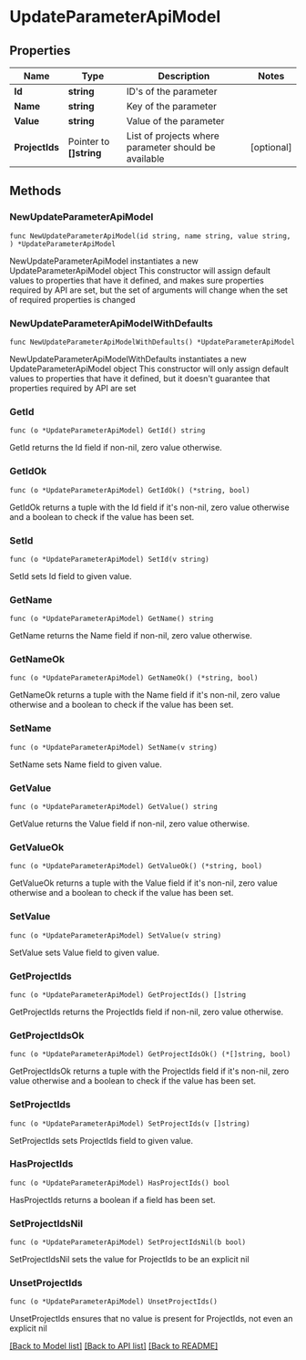 # UpdateParameterApiModel

## Properties

Name | Type | Description | Notes
------------ | ------------- | ------------- | -------------
**Id** | **string** | ID&#39;s of the parameter | 
**Name** | **string** | Key of the parameter | 
**Value** | **string** | Value of the parameter | 
**ProjectIds** | Pointer to **[]string** | List of projects where parameter should be available | [optional] 

## Methods

### NewUpdateParameterApiModel

`func NewUpdateParameterApiModel(id string, name string, value string, ) *UpdateParameterApiModel`

NewUpdateParameterApiModel instantiates a new UpdateParameterApiModel object
This constructor will assign default values to properties that have it defined,
and makes sure properties required by API are set, but the set of arguments
will change when the set of required properties is changed

### NewUpdateParameterApiModelWithDefaults

`func NewUpdateParameterApiModelWithDefaults() *UpdateParameterApiModel`

NewUpdateParameterApiModelWithDefaults instantiates a new UpdateParameterApiModel object
This constructor will only assign default values to properties that have it defined,
but it doesn't guarantee that properties required by API are set

### GetId

`func (o *UpdateParameterApiModel) GetId() string`

GetId returns the Id field if non-nil, zero value otherwise.

### GetIdOk

`func (o *UpdateParameterApiModel) GetIdOk() (*string, bool)`

GetIdOk returns a tuple with the Id field if it's non-nil, zero value otherwise
and a boolean to check if the value has been set.

### SetId

`func (o *UpdateParameterApiModel) SetId(v string)`

SetId sets Id field to given value.


### GetName

`func (o *UpdateParameterApiModel) GetName() string`

GetName returns the Name field if non-nil, zero value otherwise.

### GetNameOk

`func (o *UpdateParameterApiModel) GetNameOk() (*string, bool)`

GetNameOk returns a tuple with the Name field if it's non-nil, zero value otherwise
and a boolean to check if the value has been set.

### SetName

`func (o *UpdateParameterApiModel) SetName(v string)`

SetName sets Name field to given value.


### GetValue

`func (o *UpdateParameterApiModel) GetValue() string`

GetValue returns the Value field if non-nil, zero value otherwise.

### GetValueOk

`func (o *UpdateParameterApiModel) GetValueOk() (*string, bool)`

GetValueOk returns a tuple with the Value field if it's non-nil, zero value otherwise
and a boolean to check if the value has been set.

### SetValue

`func (o *UpdateParameterApiModel) SetValue(v string)`

SetValue sets Value field to given value.


### GetProjectIds

`func (o *UpdateParameterApiModel) GetProjectIds() []string`

GetProjectIds returns the ProjectIds field if non-nil, zero value otherwise.

### GetProjectIdsOk

`func (o *UpdateParameterApiModel) GetProjectIdsOk() (*[]string, bool)`

GetProjectIdsOk returns a tuple with the ProjectIds field if it's non-nil, zero value otherwise
and a boolean to check if the value has been set.

### SetProjectIds

`func (o *UpdateParameterApiModel) SetProjectIds(v []string)`

SetProjectIds sets ProjectIds field to given value.

### HasProjectIds

`func (o *UpdateParameterApiModel) HasProjectIds() bool`

HasProjectIds returns a boolean if a field has been set.

### SetProjectIdsNil

`func (o *UpdateParameterApiModel) SetProjectIdsNil(b bool)`

 SetProjectIdsNil sets the value for ProjectIds to be an explicit nil

### UnsetProjectIds
`func (o *UpdateParameterApiModel) UnsetProjectIds()`

UnsetProjectIds ensures that no value is present for ProjectIds, not even an explicit nil

[[Back to Model list]](../README.md#documentation-for-models) [[Back to API list]](../README.md#documentation-for-api-endpoints) [[Back to README]](../README.md)


